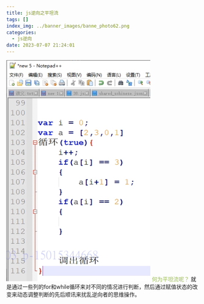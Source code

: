 ```yaml
---
title: js逆向之平坦流
tags: []
index_img: ../banner_images/banne_photo62.png
categories:
  - js逆向
date: 2023-07-07 21:24:01
---
```


![](../../images/Pasted%20image%2020230707212436.png)
<font color="#9bbb59">何为平坦流呢？</font>
就是通过一些列的for和while循环来对不同的情况进行判断，然后通过赋值状态的改变来动态调整判断的先后顺讯来扰乱逆向者的思维操作。
